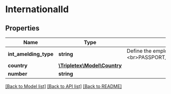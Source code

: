 # InternationalId

## Properties
Name | Type | Description | Notes
------------ | ------------- | ------------- | -------------
**int_amelding_type** | **string** | Define the employee&#x27;s International Identificator.&lt;br&gt;PASSPORT_NO&lt;br&gt;NATIONAL_INSURANCE_NO&lt;br&gt;TAX_IDENTIFICATION_NO&lt;br&gt;VALUE_ADDED_TAX_IDENTIFICATION_NO | [optional] 
**country** | [**\Tripletex\Model\Country**](Country.md) |  | [optional] 
**number** | **string** |  | [optional] 

[[Back to Model list]](../../README.md#documentation-for-models) [[Back to API list]](../../README.md#documentation-for-api-endpoints) [[Back to README]](../../README.md)

